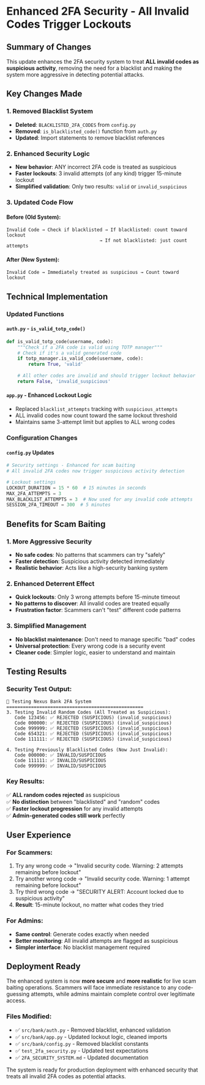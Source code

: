 # Enhanced 2FA Security - All Invalid Codes Trigger Lockouts

## Summary of Changes

This update enhances the 2FA security system to treat **ALL invalid codes as suspicious activity**, removing the need for a blacklist and making the system more aggressive in detecting potential attacks.

## Key Changes Made

### 1. Removed Blacklist System
- **Deleted**: `BLACKLISTED_2FA_CODES` from `config.py`
- **Removed**: `is_blacklisted_code()` function from `auth.py`
- **Updated**: Import statements to remove blacklist references

### 2. Enhanced Security Logic
- **New behavior**: ANY incorrect 2FA code is treated as suspicious
- **Faster lockouts**: 3 invalid attempts (of any kind) trigger 15-minute lockout
- **Simplified validation**: Only two results: `valid` or `invalid_suspicious`

### 3. Updated Code Flow

#### Before (Old System):
```
Invalid Code → Check if blacklisted → If blacklisted: count toward lockout
                                  → If not blacklisted: just count attempts
```

#### After (New System):
```
Invalid Code → Immediately treated as suspicious → Count toward lockout
```

## Technical Implementation

### Updated Functions

#### `auth.py` - `is_valid_totp_code()`
```python
def is_valid_totp_code(username, code):
    """Check if a 2FA code is valid using TOTP manager"""
    # Check if it's a valid generated code
    if totp_manager.is_valid_code(username, code):
        return True, 'valid'
    
    # All other codes are invalid and should trigger lockout behavior
    return False, 'invalid_suspicious'
```

#### `app.py` - Enhanced Lockout Logic
- Replaced `blacklist_attempts` tracking with `suspicious_attempts`
- ALL invalid codes now count toward the same lockout threshold
- Maintains same 3-attempt limit but applies to ALL wrong codes

### Configuration Changes

#### `config.py` Updates
```python
# Security settings - Enhanced for scam baiting
# All invalid 2FA codes now trigger suspicious activity detection

# Lockout settings
LOCKOUT_DURATION = 15 * 60  # 15 minutes in seconds
MAX_2FA_ATTEMPTS = 3
MAX_BLACKLIST_ATTEMPTS = 3  # Now used for any invalid code attempts
SESSION_2FA_TIMEOUT = 300  # 5 minutes
```

## Benefits for Scam Baiting

### 1. More Aggressive Security
- **No safe codes**: No patterns that scammers can try "safely"
- **Faster detection**: Suspicious activity detected immediately
- **Realistic behavior**: Acts like a high-security banking system

### 2. Enhanced Deterrent Effect
- **Quick lockouts**: Only 3 wrong attempts before 15-minute timeout
- **No patterns to discover**: All invalid codes are treated equally
- **Frustration factor**: Scammers can't "test" different code patterns

### 3. Simplified Management
- **No blacklist maintenance**: Don't need to manage specific "bad" codes
- **Universal protection**: Every wrong code is a security event
- **Cleaner code**: Simpler logic, easier to understand and maintain

## Testing Results

### Security Test Output:
```
🔐 Testing Nexus Bank 2FA System
==================================================
3. Testing Invalid Random Codes (All Treated as Suspicious):
   Code 123456: ✅ REJECTED (SUSPICIOUS) (invalid_suspicious)
   Code 000000: ✅ REJECTED (SUSPICIOUS) (invalid_suspicious)
   Code 999999: ✅ REJECTED (SUSPICIOUS) (invalid_suspicious)
   Code 654321: ✅ REJECTED (SUSPICIOUS) (invalid_suspicious)
   Code 111111: ✅ REJECTED (SUSPICIOUS) (invalid_suspicious)

4. Testing Previously Blacklisted Codes (Now Just Invalid):
   Code 000000: ✅ INVALID/SUSPICIOUS
   Code 111111: ✅ INVALID/SUSPICIOUS
   Code 999999: ✅ INVALID/SUSPICIOUS
```

### Key Results:
✅ **ALL random codes rejected** as suspicious  
✅ **No distinction** between "blacklisted" and "random" codes  
✅ **Faster lockout progression** for any invalid attempts  
✅ **Admin-generated codes still work** perfectly  

## User Experience

### For Scammers:
1. Try any wrong code → "Invalid security code. Warning: 2 attempts remaining before lockout"
2. Try another wrong code → "Invalid security code. Warning: 1 attempt remaining before lockout"  
3. Try third wrong code → "SECURITY ALERT: Account locked due to suspicious activity"
4. **Result**: 15-minute lockout, no matter what codes they tried

### For Admins:
- **Same control**: Generate codes exactly when needed
- **Better monitoring**: All invalid attempts are flagged as suspicious
- **Simpler interface**: No blacklist management required

## Deployment Ready

The enhanced system is now **more secure** and **more realistic** for live scam baiting operations. Scammers will face immediate resistance to any code-guessing attempts, while admins maintain complete control over legitimate access.

### Files Modified:
- ✅ `src/bank/auth.py` - Removed blacklist, enhanced validation
- ✅ `src/bank/app.py` - Updated lockout logic, cleaned imports  
- ✅ `src/bank/config.py` - Removed blacklist constants
- ✅ `test_2fa_security.py` - Updated test expectations
- ✅ `2FA_SECURITY_SYSTEM.md` - Updated documentation

The system is ready for production deployment with enhanced security that treats all invalid 2FA codes as potential attacks.
